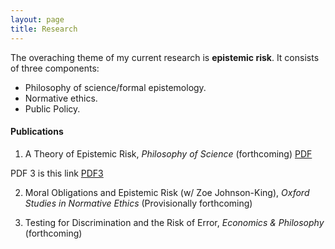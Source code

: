 ```yaml
---
layout: page
title: Research
---
```


The overaching theme of my current research is **epistemic risk**. It consists of three components:
  - Philosophy of science/formal epistemology. 
  - Normative ethics. 
  - Public Policy. 

#### Publications 

  1. A Theory of Epistemic Risk, _Philosophy of Science_ (forthcoming) [PDF](research/babic_ter.pdf)
  
  PDF 3 is this link [PDF3](research/babic_ter.pdf)
  
  2. Moral Obligations and Epistemic Risk (w/ Zoe Johnson-King), _Oxford Studies in Normative Ethics_ (Provisionally forthcoming) 
  
  3. Testing for Discrimination and the Risk of Error, _Economics & Philosophy_ (forthcoming)
